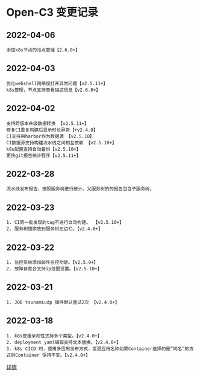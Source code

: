 # Open-C3 变更记录

## 2022-04-06
```
添加k8s节点的污点管理【2.6.0+】
```
## 2022-04-03
```
优化webshell网络慢打开异常问题【v2.5.11+】
k8s管理，节点支持查看描述信息【v2.6.0+】
```

## 2022-04-02
```
支持跨版本升级数据转换 【v2.5.11+】
修复CI重复构建后显示时长异常【+v2.4.0】
CI支持用harbor作为数据源 【v2.5.10】
CI数据源支持构建流水线之间相互依赖 【v2.5.10+】
k8s配置支持自动备份【v2.5.10+】
更换git报告统计程序【v2.5.11+】
```
## 2022-03-28
```
流水线发布报告，按照服务树进行统计。父服务树的的报告包含子服务树。
```
## 2022-03-23
```
1. CI第一批发现的tag不进行自动构建。 【v2.5.10+】
2. 服务树搜索放到服务树左边栏。【v2.4.0+】
```

## 2022-03-22
```
1. 监控系统添加邮件监控功能。【v2.5.9+】
2. 故障自愈合支持ip范围设置。【v2.5.10+】
```

## 2022-03-21

```
1. JOB tsunamiudp 插件默认重试2次 【v2.4.0+】
```

## 2022-03-18

```
1. k8s管理亲和性支持多个类型。【v2.4.0+】
2. deployment yaml编辑支持文本替换。【v2.4.0+】
3. k8s CICD 时，使用多应用发布方式，变更应用名称如果Container选择的是“同名”的方式则Container 保持不变。【v2.4.0+】
```

[详情](./20220318.md)
